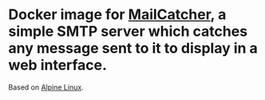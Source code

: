 # Docker image for [MailCatcher](https://mailcatcher.me), a simple SMTP server which catches any message sent to it to display in a web interface.

Based on [Alpine Linux](http://alpinelinux.org/).
